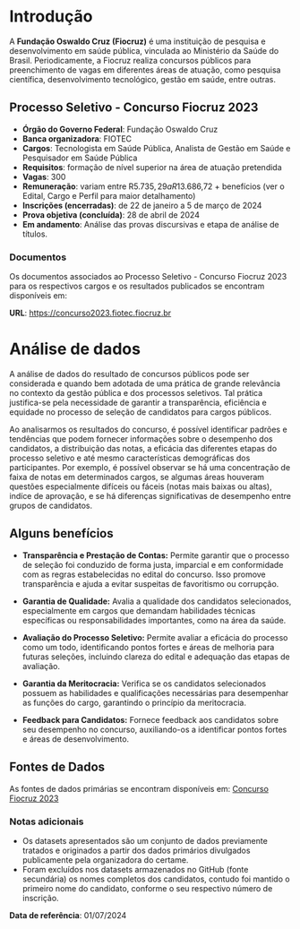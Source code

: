 # Introdução

A **Fundação Oswaldo Cruz (Fiocruz)** é uma instituição de pesquisa e desenvolvimento em saúde pública, vinculada ao Ministério da Saúde do Brasil. Periodicamente, a Fiocruz realiza concursos públicos para preenchimento de vagas em diferentes áreas de atuação, como pesquisa científica, desenvolvimento tecnológico, gestão em saúde, entre outras.

## Processo Seletivo - Concurso Fiocruz 2023

- **Órgão do Governo Federal**: Fundação Oswaldo Cruz
- **Banca organizadora**: FIOTEC
- **Cargos**: Tecnologista em Saúde Pública, Analista de Gestão em Saúde e Pesquisador em Saúde Pública 
- **Requisitos**: formação de nível superior na área de atuação pretendida
- **Vagas**: 300 
- **Remuneração**: variam entre R$5.735,29 a R$13.686,72 + benefícios (ver o Edital, Cargo e Perfil para maior detalhamento)
- **Inscrições (encerradas)**: de 22 de janeiro a 5 de março de 2024
- **Prova objetiva (concluída)**: 28 de abril de 2024
- **Em andamento**: Análise das provas discursivas e etapa de análise de títulos.

### Documentos

Os documentos associados ao Processo Seletivo - Concurso Fiocruz 2023 para os respectivos cargos e os resultados publicados se encontram disponíveis em: 

**URL**: https://concurso2023.fiotec.fiocruz.br

# Análise de dados

A análise de dados do resultado de concursos públicos pode ser considerada e quando bem adotada de uma prática de grande relevância no contexto da gestão pública e dos processos seletivos. Tal prática justifica-se pela necessidade de garantir a transparência, eficiência e equidade no processo de seleção de candidatos para cargos públicos.

Ao analisarmos os resultados do concurso, é possível identificar padrões e tendências que podem fornecer informações sobre o desempenho dos candidatos, a distribuição das notas, a eficácia das diferentes etapas do processo seletivo e até mesmo características demográficas dos participantes. Por exemplo, é possível observar se há uma concentração de faixa de notas em determinados cargos, se algumas áreas houveram questões  especialmente difíceis ou fáceis (notas mais baixas ou altas), indíce de aprovação, e se há diferenças significativas de desempenho entre grupos de candidatos.

## Alguns benefícios

- **Transparência e Prestação de Contas:** Permite garantir que o processo de seleção foi conduzido de forma justa, imparcial e em conformidade com as regras estabelecidas no edital do concurso. Isso promove transparência e ajuda a evitar suspeitas de favoritismo ou corrupção.

- **Garantia de Qualidade:** Avalia a qualidade dos candidatos selecionados, especialmente em cargos que demandam habilidades técnicas específicas ou responsabilidades importantes, como na área da saúde.

- **Avaliação do Processo Seletivo:** Permite avaliar a eficácia do processo como um todo, identificando pontos fortes e áreas de melhoria para futuras seleções, incluindo clareza do edital e adequação das etapas de avaliação.

- **Garantia da Meritocracia:** Verifica se os candidatos selecionados possuem as habilidades e qualificações necessárias para desempenhar as funções do cargo, garantindo o princípio da meritocracia.

- **Feedback para Candidatos:** Fornece feedback aos candidatos sobre seu desempenho no concurso, auxiliando-os a identificar pontos fortes e áreas de desenvolvimento.

## Fontes de Dados

As fontes de dados primárias se encontram disponíveis em: [Concurso Fiocruz 2023](https://concurso2023.fiotec.fiocruz.br/Analista.asp)

### Notas adicionais

- Os datasets apresentados são um conjunto de dados previamente tratados e originados a partir dos dados primários divulgados publicamente pela organizadora do certame.
- Foram excluídos nos datasets armazenados no GitHub (fonte secundária) os nomes completos dos candidatos, contudo foi mantido o primeiro nome do candidato, conforme o seu respectivo número de inscrição.

**Data de referência**: 01/07/2024
